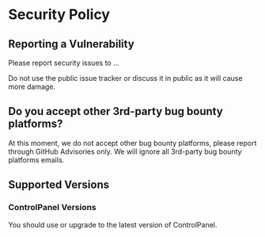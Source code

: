 # Security Policy

## Reporting a Vulnerability

Please report security issues to ...

Do not use the public issue tracker or discuss it in public as it will cause more damage.

## Do you accept other 3rd-party bug bounty platforms?

At this moment, we do not accept other bug bounty platforms, please report through GitHub Advisories only. We will ignore all 3rd-party bug bounty platforms emails.

## Supported Versions

### ControlPanel Versions

You should use or upgrade to the latest version of ControlPanel.
